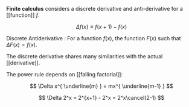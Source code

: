 **Finite calculus** considers a discrete derivative and anti-derivative for a [[function]] $f$.

$$
\Delta f(x) \equiv f(x+1)-f(x)
$$

Discrete Antiderivative
: For a function $f(x)$, the function $F(x)$ such that $\Delta F(x) = f(x)$.

The discrete derivative shares many similarities with the actual [[derivative]].

The power rule depends on [[falling factorial]]:

$$
\Delta x^{ \underline{m} } = mx^{ \underline{m-1} }
$$

$$
\Delta 2^x  = 2^{x+1} - 2^x = 2^x\cancel(2-1)
$$